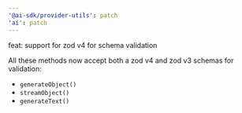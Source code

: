 ```yaml
---
'@ai-sdk/provider-utils': patch
'ai': patch
---
```


feat: support for zod v4 for schema validation

All these methods now accept both a zod v4 and zod v3 schemas for validation:

- `generateObject()`
- `streamObject()`
- `generateText()`
